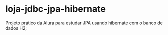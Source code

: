 # loja-jdbc-jpa-hibernate
Projeto prático da Alura  para estudar JPA usando hibernate com o banco de dados H2;
